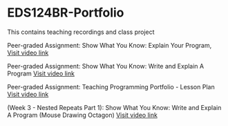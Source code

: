 # EDS124BR-Portfolio
This contains teaching recordings and class project

Peer-graded Assignment: Show What You Know: Explain Your Program, [Visit video link](https://youtu.be/j_GQcMO77HQ)

Peer-graded Assignment: Show What You Know: Write and Explain A Program [Visit video link](https://youtu.be/-te1ed-ymTY)

Peer-graded Assignment: Teaching Programming Portfolio - Lesson Plan [Visit video link](https://youtu.be/o72rDvKl5CA)

(Week 3 - Nested Repeats Part 1): Show What You Know: Write and Explain A Program (Mouse Drawing Octagon) [Visit video link](https://youtu.be/DkU-Vep_W4c)
